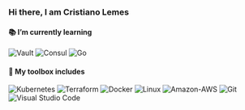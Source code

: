 ### Hi there, I am Cristiano Lemes


#### 📚 I’m currently learning

![Vault](https://img.shields.io/badge/Vault-000000?style=plastic&logo=Vault&logoColor=white)
![Consul](https://img.shields.io/badge/Consul-F24C53?style=plastic&logo=Consul&logoColor=white)
![Go](https://img.shields.io/badge/Go-00ADD8?style=plastic&logo=Go&logoColor=white)

#### 🧰 My toolbox includes

![Kubernetes](https://img.shields.io/badge/Kubernetes-326CE5?style=plastic&logo=Kubernetes&logoColor=white)
![Terraform](https://img.shields.io/badge/Terraform-7B42BC?style=plastic&logo=Terraform&logoColor=white)
![Docker](https://img.shields.io/badge/Docker-2496ED?style=plastic&logo=Docker&logoColor=white)
![Linux](https://img.shields.io/badge/Linux-FCC624?style=plastic&logo=Linux&logoColor=white)
![Amazon-AWS](https://img.shields.io/badge/Amazon-AWS-232F3E?style=plastic&logo=Amazon-AWS&logoColor=white)
![Git](https://img.shields.io/badge/git-F05032?style=plastic&logo=git&logoColor=white)
![Visual Studio Code](https://img.shields.io/badge/VSCode-0078d7?style=plastic&logo=visual-studio-code&logoColor=white)



<!--
**cslemes/cslemes** is a ✨ _special_ ✨ repository because its `README.md` (this file) appears on your GitHub profile.

Here are some ideas to get you started:

- 🔭 I’m currently working on ...
- 🌱 I’m currently learning ...
- 👯 I’m looking to collaborate on ...
- 🤔 I’m looking for help with ...
- 💬 Ask me about ...
- 📫 How to reach me: ...
- 😄 Pronouns: ...
- ⚡ Fun fact: ...
-->
